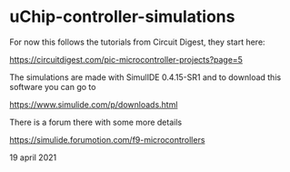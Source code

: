 # uChip-controller-simulations

For now this follows the tutorials from Circuit Digest, they start here:

https://circuitdigest.com/pic-microcontroller-projects?page=5

The simulations are made with SimulIDE 0.4.15-SR1 and to download this software you can go to 

https://www.simulide.com/p/downloads.html

There is a forum there with some more details

https://simulide.forumotion.com/f9-microcontrollers

19 april 2021
